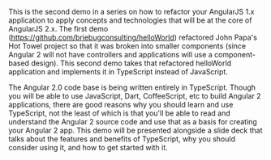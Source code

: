 This is the second demo in a series on how to refactor your AngularJS 1.x application to apply concepts and technologies that will be at the core of AngularJS 2.x. The first demo (https://github.com/briebugconsulting/helloWorld) refactored John Papa's Hot Towel project so that it was broken into smaller components (since Angular 2 will not have controllers and applications will use a component-based design). This second demo takes that refactored helloWorld application and implements it in TypeScript instead of JavaScript.


The Angular 2.0 code base is being written entirely in TypeScript. Though you will be able to use JavaScript, Dart, CoffeeScript, etc to build Angular 2 applications, there are good reasons why you should learn and use TypeScript, not the least of which is that you'll be able to read and understand the Angular 2 source code and use that as a basis for creating your Angular 2 app. This demo will be presented alongside a slide deck that talks about the features and benefits of TypeScript, why you should consider using it, and how to get started with it.